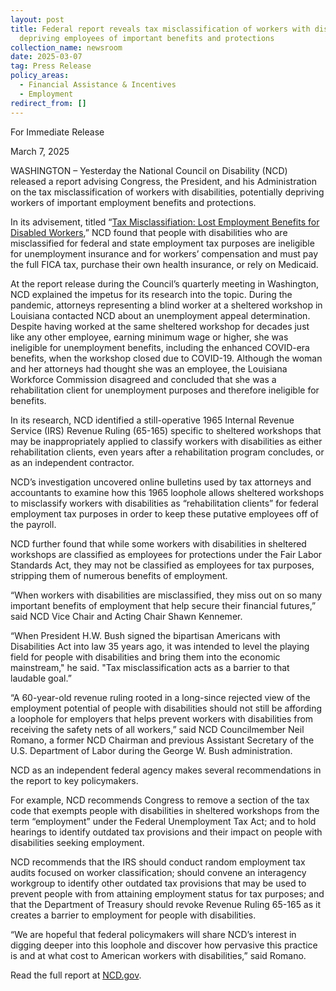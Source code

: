 ```yaml
---
layout: post
title: Federal report reveals tax misclassification of workers with disabilities
  depriving employees of important benefits and protections
collection_name: newsroom
date: 2025-03-07
tag: Press Release
policy_areas:
  - Financial Assistance & Incentives
  - Employment
redirect_from: []
---
```

For Immediate Release

March 7, 2025                                     

WASHINGTON – Yesterday the National Council on Disability (NCD) released a report advising Congress, the President, and his Administration on the tax misclassification of workers with disabilities,
potentially depriving workers of important employment benefits and protections.

In its advisement, titled “[Tax Misclassifiation: Lost Employment Benefits for Disabled Workers](https://www.ncd.gov/report/tax-misclassification-lost-employment-benefits-for-disabled-workers/),” NCD
found that people with disabilities who are misclassified for federal and state employment tax purposes are ineligible for unemployment insurance and for workers’ compensation and must pay the full FICA tax, purchase their own health insurance, or rely on Medicaid. 

At the report release during the Council’s quarterly meeting in Washington, NCD explained the impetus for its research into the topic. During the pandemic, attorneys representing a blind worker at a sheltered workshop in Louisiana contacted NCD about an unemployment appeal determination. Despite having worked at the same sheltered workshop for decades just like any other employee,
earning minimum wage or higher, she was ineligible for unemployment benefits, including the enhanced COVID-era benefits, when the workshop closed due to COVID-19. Although the woman and her attorneys had thought she was an employee, the Louisiana Workforce Commission disagreed and concluded that she was a rehabilitation client for unemployment purposes and therefore ineligible for
benefits. 

In its research, NCD identified a still-operative 1965 Internal Revenue Service (IRS) Revenue Ruling (65-165) specific to sheltered workshops that may be inappropriately applied to classify workers with disabilities as either rehabilitation clients, even years after a rehabilitation program concludes, or
as an independent contractor. 

NCD’s investigation uncovered online bulletins used by tax attorneys and accountants to examine how this 1965 loophole allows sheltered workshops to misclassify workers with disabilities as “rehabilitation clients” for federal employment tax purposes in order to keep these putative employees off of the payroll.

NCD further found that while some workers with disabilities in sheltered workshops are classified as employees for protections under the Fair Labor Standards Act, they may not be classified as employees for tax purposes, stripping them of numerous benefits of employment. 

“When workers with disabilities are misclassified, they miss out on so many important benefits of employment that help secure their financial futures,” said NCD Vice Chair and Acting Chair Shawn Kennemer. 

“When President H.W. Bush signed the bipartisan Americans with Disabilities Act into law 35 years ago, it was intended to level the playing field for people with disabilities and bring them into the economic mainstream," he said. "Tax misclassification acts as a barrier to that laudable goal.” 

“A 60-year-old revenue ruling rooted in a long-since rejected view of the employment potential of people with disabilities should not still be affording a loophole for employers that helps prevent workers with disabilities from receiving the safety nets of all workers,” said NCD Councilmember Neil Romano, a former NCD Chairman and previous Assistant Secretary of the U.S. Department of Labor during the George W. Bush administration. 

NCD as an independent federal agency makes several recommendations in the report to key policymakers. 

For example, NCD recommends Congress to remove a section of the tax code that exempts
people with disabilities in sheltered workshops from the term “employment” under the Federal Unemployment Tax Act; and to hold hearings to identify outdated tax provisions and their impact on people with disabilities seeking employment.

NCD recommends that the IRS should conduct random employment tax audits focused on worker classification; should convene an interagency workgroup to identify other outdated tax provisions that may be used to prevent people with from attaining employment status for tax purposes; and that the Department of Treasury should revoke Revenue Ruling 65-165 as it creates a barrier to employment for people with disabilities. 

“We are hopeful that federal policymakers will share NCD’s interest in digging deeper into this loophole and discover how pervasive this practice is and at what cost to American workers with disabilities,” said Romano.

Read the full report at [NCD.gov](https://www.ncd.gov/report/tax-misclassification-lost-employment-benefits-for-disabled-workers/).
